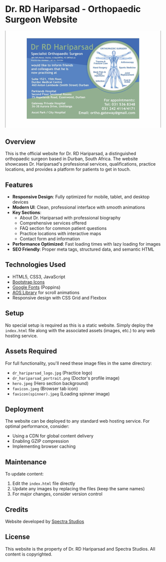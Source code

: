 # Dr. RD Hariparsad - Orthopaedic Surgeon Website

![Website Preview](dr_hariparsad_logo.jpg)

## Overview
This is the official website for Dr. RD Hariparsad, a distinguished orthopaedic surgeon based in Durban, South Africa. The website showcases Dr. Hariparsad's professional services, qualifications, practice locations, and provides a platform for patients to get in touch.

## Features
- **Responsive Design**: Fully optimized for mobile, tablet, and desktop devices
- **Modern UI**: Clean, professional interface with smooth animations
- **Key Sections**:
  - About Dr. Hariparsad with professional biography
  - Comprehensive services offered
  - FAQ section for common patient questions
  - Practice locations with interactive maps
  - Contact form and information
- **Performance Optimized**: Fast loading times with lazy loading for images
- **SEO Friendly**: Proper meta tags, structured data, and semantic HTML

## Technologies Used
- HTML5, CSS3, JavaScript
- [Bootstrap Icons](https://icons.getbootstrap.com/)
- [Google Fonts](https://fonts.google.com/) (Poppins)
- [AOS Library](https://michalsnik.github.io/aos/) for scroll animations
- Responsive design with CSS Grid and Flexbox

## Setup
No special setup is required as this is a static website. Simply deploy the `index.html` file along with the associated assets (images, etc.) to any web hosting service.

## Assets Required
For full functionality, you'll need these image files in the same directory:
- `dr_hariparsad_logo.jpg` (Practice logo)
- `dr_hariparsad_portrait.png` (Doctor's profile image)
- `hero.jpeg` (Hero section background)
- `favicon.jpeg` (Browser tab icon)
- `favicon(spinner).jpeg` (Loading spinner image)

## Deployment
The website can be deployed to any standard web hosting service. For optimal performance, consider:
- Using a CDN for global content delivery
- Enabling GZIP compression
- Implementing browser caching

## Maintenance
To update content:
1. Edit the `index.html` file directly
2. Update any images by replacing the files (keep the same names)
3. For major changes, consider version control

## Credits
Website developed by [Spectra Studios](https:spectrastudios.co.za)

## License
This website is the property of Dr. RD Hariparsad and Spectra Studios. All content is copyrighted.
